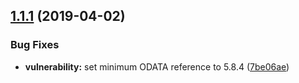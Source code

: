 ## [1.1.1](https://github.com/aranasoft/cobweb-taskqueue/compare/v1.1.0...v1.1.1) (2019-04-02)


### Bug Fixes

* **vulnerability:** set minimum ODATA reference to 5.8.4 ([7be06ae](https://github.com/aranasoft/cobweb-taskqueue/commit/7be06ae))



